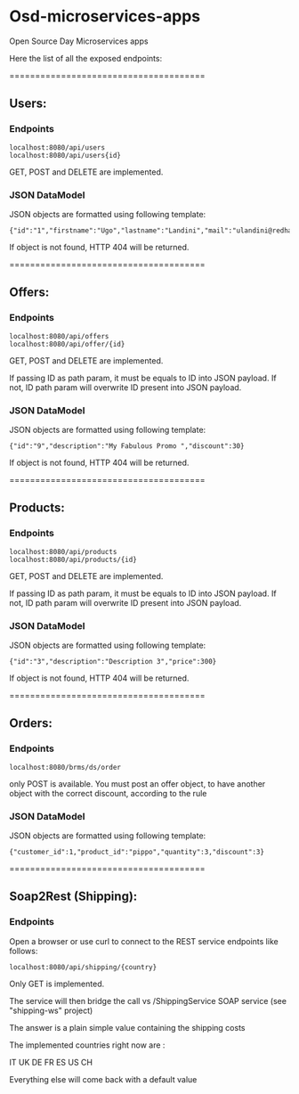 # Osd-microservices-apps

Open Source Day Microservices apps

Here the list of all the exposed endpoints:

======================================

## Users:

### Endpoints

```
localhost:8080/api/users
localhost:8080/api/users{id} 
```

GET, POST and DELETE are implemented.



### JSON DataModel

JSON objects are formatted using following template:

```
{"id":"1","firstname":"Ugo","lastname":"Landini","mail":"ulandini@redhat.com"}
```

If object is not found, HTTP 404 will be returned.

======================================

## Offers:

### Endpoints

```
localhost:8080/api/offers
localhost:8080/api/offer/{id} 
```

GET, POST and DELETE are implemented.

If passing ID as path param, it must be equals to ID into JSON payload. If not, ID path param will overwrite ID present into JSON payload.


### JSON DataModel

JSON objects are formatted using following template:

```
{"id":"9","description":"My Fabulous Promo ","discount":30}
```

If object is not found, HTTP 404 will be returned.

======================================

## Products:

### Endpoints

```
localhost:8080/api/products
localhost:8080/api/products/{id} 
```

GET, POST and DELETE are implemented.

If passing ID as path param, it must be equals to ID into JSON payload. If not, ID path param will overwrite ID present into JSON payload.


### JSON DataModel

JSON objects are formatted using following template:

```
{"id":"3","description":"Description 3","price":300}
```

If object is not found, HTTP 404 will be returned.

======================================

## Orders:

### Endpoints

```
localhost:8080/brms/ds/order
```

only POST is available. You must post an offer object, to have another object with the correct discount, according to the rule


### JSON DataModel

JSON objects are formatted using following template:

```
{"customer_id":1,"product_id":"pippo","quantity":3,"discount":3}
```

======================================

## Soap2Rest (Shipping):


### Endpoints

Open a browser or use curl to connect to the REST service endpoints like follows:

```
localhost:8080/api/shipping/{country}

```

Only GET is implemented.

The service will then bridge the call vs  /ShippingService SOAP service (see "shipping-ws" project)

The answer is a plain simple value containing the shipping costs

The implemented countries right now are :

IT
UK
DE
FR
ES
US
CH

Everything else will come back with a default value


